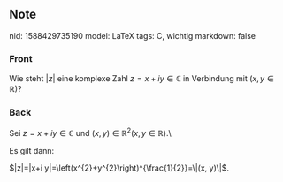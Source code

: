 ## Note
nid: 1588429735190
model: LaTeX
tags: C, wichtig
markdown: false

### Front
Wie steht $|z|$ eine komplexe Zahl $z = x +iy \in \mathbb{C}$ in Verbindung mit $(x,y \in \mathbb{R})$?

### Back
Sei $z=x+i y \in \mathbb{C}$ und $(x, y) \in \mathbb{R}^{2} (x, y \in \mathbb{R})$.\\

Es gilt dann: 
<div>$|z|=|x+i y|=\left(x^{2}+y^{2}\right)^{\frac{1}{2}}=\|(x, y)\|$.</div>
